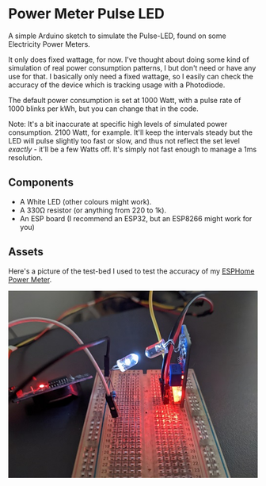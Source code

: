 Power Meter Pulse LED
=====================

A simple Arduino sketch to simulate the Pulse-LED, found on some Electricity Power Meters.

It only does fixed wattage, for now. I've thought about doing some kind of simulation of real power consumption patterns, I but don't need or have any use for that. I basically only need a fixed wattage, so I easily can check the accuracy of the device which is tracking usage with a Photodiode.

The default power consumption is set at 1000 Watt, with a pulse rate of 1000 blinks per kWh, but you can change that in the code.

Note: It's a bit inaccurate at specific high levels of simulated power consumption. 2100 Watt, for example. It'll keep the intervals steady but the LED will pulse slightly too fast or slow, and thus not reflect the set level *exactly* - it'll be a few Watts off. It's simply not fast enough to manage a 1ms resolution.

Components
----------

* A White LED (other colours might work).
* A 330Ω resistor (or anything from 220 to 1k).
* An ESP board (I recommend an ESP32, but an ESP8266 might work for you)

Assets
------
Here's a picture of the test-bed I used to test the accuracy of my [ESPHome Power Meter](https://github.com/zenzay/esphome-projects/tree/main/power-meter).

![pulse_led_test_bed](./assets/images/pulse_led_test_bed.jpg)

